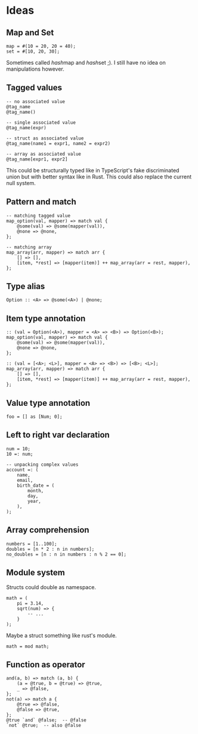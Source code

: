 # Ideas

## Map and Set

```butter
map = #(10 = 20, 20 = 40);
set = #[10, 20, 30];
```

Sometimes called *hash*map and *hash*set ;). I still have no idea on manipulations however.

## Tagged values

```butter
-- no associated value
@tag_name
@tag_name()

-- single associated value
@tag_name(expr)

-- struct as associated value
@tag_name(name1 = expr1, name2 = expr2)

-- array as associated value
@tag_name[expr1, expr2]
```

This could be structurally typed like in TypeScript's fake discriminated union but with better syntax like in Rust. This could also replace the current null system.

## Pattern and match

```butter
-- matching tagged value
map_option(val, mapper) => match val {
    @some(val) => @some(mapper(val)),
    @none => @none,
};

-- matching array
map_array(arr, mapper) => match arr {
    [] => [],
    [item, *rest] => [mapper(item)] ++ map_array(arr = rest, mapper),
};
```

## Type alias

```butter
Option :: <A> => @some(<A>) | @none;
```

## Item type annotation

```butter
:: (val = Option(<A>), mapper = <A> => <B>) => Option(<B>);
map_option(val, mapper) => match val {
    @some(val) => @some(mapper(val)),
    @none => @none,
};

:: (val = [<A>; <L>], mapper = <A> => <B>) => [<B>; <L>];
map_array(arr, mapper) => match arr {
    [] => [],
    [item, *rest] => [mapper(item)] ++ map_array(arr = rest, mapper),
};
```

## Value type annotation

```butter
foo = [] as [Num; 0];
```

## Left to right var declaration

```butter
num = 10;
10 =: num;

-- unpacking complex values
account =: (
    name,
    email,
    birth_date = (
        month,
        day,
        year,
    ),
);
```

## Array comprehension

```butter
numbers = [1..100];
doubles = [n * 2 : n in numbers];
no_doubles = [n : n in numbers : n % 2 == 0];
```

## Module system

Structs could double as namespace.

```butter
math = (
    pi = 3.14,
    sqrt(num) => {
        -- ...
    }
);
```

Maybe a struct something like rust's module.

```butter
math = mod math;
```

## Function as operator

```butter
and(a, b) => match (a, b) {
    (a = @true, b = @true) => @true,
    _ => @false,
};
not(a) => match a {
    @true => @false,
    @false => @true,
};
@true `and` @false;  -- @false
`not` @true;  -- also @false
```
